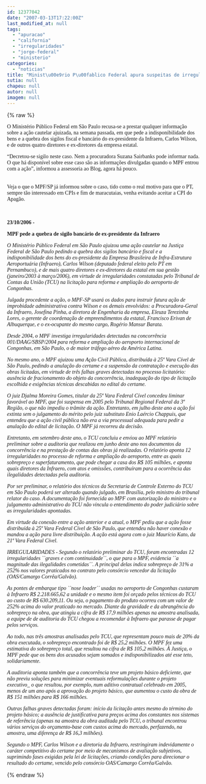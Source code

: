 ```yaml
---
id: 12377042
date: "2007-03-13T17:22:00Z"
last_modified_at: null
tags:
  - "apuracao"
  - "california"
  - "irregularidades"
  - "jorge-federal"
  - "ministerio"
categories:
  - "noticias"
title: "Minist\u00e9rio P\u00fablico Federal apura suspeitas de irregularidades na gest\u00e3o de Cali em segredo"
sutia: null
chapeu: null
autor: null
imagem: null
---
```

{% raw %}
<p><P><FONT face=Verdana>O Ministério Público Federal em São Paulo recusa-se a prestar qualquer informação sobre a ação cautelar ajuizada, na semana passada, em que pede a indisponibilidade dos bens e a quebra dos sigilos fiscal e bancário do ex-presidente da Infraero, Carlos Wilson, e de outros quatro diretores e ex-diretores da empresa estatal. </FONT></P></p>
<p><P><FONT face=Verdana>“Decretou-se sigilo neste caso. Nem a procuradora Suzana Sairbanks pode informar nada. O que há disponível sobre esse caso são as informações divulgadas quando o MPF entrou com a ação”, informou a assessoria ao Blog, agora há pouco.</FONT></P></p>
<p><P><BR><FONT face=Verdana>Veja o que o MPF/SP já informou sobre o caso, tido como o real motivo para que o PT, sempre tão interessado em CPIs e fim de maracutaias, venha evitando aceitar a CPI do Apagão.</FONT></P></p>
<p><P><FONT face=Verdana></FONT>&nbsp;</P></p>
<p><P><FONT face=Verdana><STRONG>23/10/2006 - </STRONG></FONT></P></p>
<p><P><FONT face=Verdana><STRONG>MPF pede a quebra de sigilo bancário de ex-presidente da Infraero </STRONG></FONT></P></p>
<p><P><FONT face=Verdana><EM>O Ministério Público Federal em São Paulo ajuizou uma ação cautelar na Justiça Federal de São Paulo pedindo a quebra dos sigilos bancário e fiscal e a indisponibilidade dos bens do ex-presidente da Empresa Brasileira de Infra-Estrutura Aeroportuária (Infraero), Carlos Wilson (deputado federal eleito pelo PT em Pernambuco), e de mais quatro diretores e ex-diretores da estatal em sua gestão (janeiro/2003 à março/2006), em virtude de irregularidades constatadas pelo Tribunal de Contas da União (TCU) na licitação para reforma e ampliação do aeroporto de Congonhas.</EM></FONT></P></p>
<p><P><FONT face=Verdana><EM>Julgada procedente a ação, o MPF-SP usará os dados para instruir futura ação de improbidade administrativa contra Wilson e os demais envolvidos: a Procuradora-Geral da Infraero, Josefina Pinha, a diretora de Engenharia da empresa, Eleuza Terezinha Lores, o gerente de coordenação de empreendimentos da estatal, Francisco Erivan de Albuquerque, e o ex-ocupante do mesmo cargo, Rogério Mansur Barata.</EM></FONT></P></p>
<p><P><FONT face=Verdana><EM>Desde 2004, o MPF investiga irregularidades detectadas na concorrência 001/DAAG/SBSP/2004 para reforma e ampliação do aeroporto internacional de Congonhas, em São Paulo, o de maior tráfego aéreo da América Latina. </EM></FONT></P></p>
<p><P><FONT face=Verdana><EM>No mesmo ano, o MPF ajuizou uma Ação Civil Pública, distribuída à 25ª Vara Cível de São Paulo, pedindo a anulação do certame e a suspensão da contratação e execução das obras licitadas, em virtude de três falhas graves detectadas no processo licitatório: ausência de fracionamento do objeto da concorrência, inadequação do tipo de licitação escolhida e exigências técnicas descabidas no edital do certame. </EM></FONT></P></p>
<p><P><FONT face=Verdana><EM>O juiz Djalma Moreira Gomes, titular da 25ª Vara Federal Cível concedeu liminar favorável ao MPF, que foi suspensa em 2005 pelo Tribunal Regional Federal da 3ª Região, o que não impediu o trâmite da ação. Entretanto, em julho deste ano a ação foi extinta sem o julgamento do mérito pelo juiz substituto Enio Laércio Chappuis, que entendeu que a ação civil pública não era a via processual adequada para pedir a anulação do edital de licitação. O MPF já recorreu da decisão. </EM></FONT></P></p>
<p><P><FONT face=Verdana><EM>Entretanto, em setembro deste ano, o TCU concluiu e enviou ao MPF relatório preliminar sobre a auditoria que realizou em junho deste ano nos documentos da concorrência e na prestação de contas das obras já realizadas. O relatório aponta 12 irregularidades no processo de reforma e ampliação do aeroporto, entre as quais sobrepreço e superfaturamento, que pode chegar a casa dos R$ 105 milhões, e aponta quais diretores da Infraero, com atos e omissões, contribuíram para a ocorrência das ilegalidades detectadas pela auditoria. </EM></FONT></P></p>
<p><P><FONT face=Verdana><EM>Por ser preliminar, o relatório dos técnicos da Secretaria de Controle Externo do TCU em São Paulo poderá ser alterado quando julgado, em Brasília, pelo ministro do tribunal relator do caso. A documentação foi fornecida ao MPF com autorização do ministro e o julgamento administrativo do TCU não vincula o entendimento do poder judiciário sobre as irregularidades apontadas. </EM></FONT></P></p>
<p><P><FONT face=Verdana><EM>Em virtude da conexão entre a ação anterior e a atual, o MPF pediu que a ação fosse distribuída à 25ª Vara Federal Cível de São Paulo, que entendeu não haver conexão e mandou a ação para livre distribuição. A ação está agora com o juiz Maurício Kato, da 21ª Vara Federal Cível. </EM></FONT></P></p>
<p><P><FONT face=Verdana><EM>IRREGULARIDADES - Segundo o relatório preliminar do TCU, foram encontradas 12 irregularidades ``graves e com continuidade´´, o que para o MPF, evidencia ``a magnitude das ilegalidades cometidas´´. A principal delas indica sobrepreço de 31% a 252% nos valores praticados no contrato pelo consórcio vencedor da licitação (OAS/Camargo Corrêa/Galvão).</EM></FONT></P></p>
<p><P><FONT face=Verdana><EM>As pontes de embarque tipo ``nose loader´´ usadas no aeroporto de Congonhas custaram à Infraero R$ 2.218.665,62 a unidade e o mesmo item foi orçado pelos técnicos do TCU ao custo de R$ 630.209,11. Ou seja, o pagamento do produto ocorreu com um valor de 252% acima do valor praticado no mercado. Diante da gravidade e da abrangência do sobrepreço na obra, que atingiu a cifra de R$ 17,9 milhões apenas na amostra analisada, a equipe de de auditoria do TCU chegou a recomendar à Infraero que parasse de pagar pelos serviços. </EM></FONT></P></p>
<p><P><FONT face=Verdana><EM>Ao todo, nas três amostras analisadas pelo TCU, que representam pouco mais de 20% da obra executada, o sobrepreço encontrado foi de R$ 25,2 milhões. O MPF fez uma estimativa do sobrepreço total, que resultou na cifra de R$ 105,2 milhões. À Justiça, o MPF pede que os bens dos acusados sejam somados e indisponibilizados até esse teto, solidariamente. </EM></FONT></P></p>
<p><P><FONT face=Verdana><EM>A auditoria aponta também que a concorrência teve um projeto básico deficiente, que não previu soluções para minimizar eventuais reformulações durante o projeto executivo_ o que resultou, por exemplo, num aditivo contratual celebrado em 2005, menos de um ano após a aprovação do projeto básico, que aumentou o custo da obra de R$ 151 milhões para R$ 166 milhões. </EM></FONT></P></p>
<p><P><FONT face=Verdana><EM>Outras falhas graves detectadas foram: início da licitação antes mesmo do término do projeto básico; a ausência de justificativa para preços acima dos constantes nos sistemas de referência (apenas na amostra da obra auditada pelo TCU, o tribunal encontrou vários serviços do orçamento-base com custos acima do mercado, perfazendo, na amostra, uma diferença de R$ 16,3 milhões).</EM></FONT></P></p>
<p><P><FONT face=Verdana><EM>Segundo o MPF, Carlos Wilson e a diretoria da Infraero, restringiram indevidamente o caráter competitivo do certame por meio de mecanismos de avaliação subjetivos, suprimindo fases exigidas pela lei de licitações, criando condições para direcionar o resultado do certame, vencido pelo consórcio OAS/Camargo Corrêa/Galvão. </EM></FONT></P> </p>
{% endraw %}